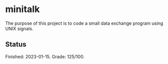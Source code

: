 # minitalk
The purpose of this project is to code a small data exchange program using UNIX signals.

## Status
Finished: 2023-01-15. Grade: 125/100.
